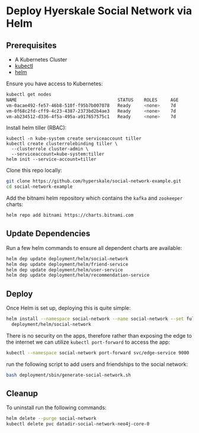 # Deploy Hyerskale Social Network via Helm

## Prerequisites

* A Kubernetes Cluster
* [kubectl](https://kubernetes.io/docs/tasks/tools/install-kubectl/#install-kubectl)
* [helm](https://docs.helm.sh/using_helm/#installing-helm)

Ensure you have access to Kubernetes:

```bash
kubectl get nodes
NAME                                      STATUS    ROLES     AGE       VERSION
vm-0acae492-fe57-46b8-510f-f95b7b007078   Ready     <none>    7d        v1.11.5
vm-0f68c2fd-cff9-4c23-4387-2373bd2b4ae3   Ready     <none>    7d        v1.11.5
vm-ab234512-d336-4f5a-495a-a917657575c1   Ready     <none>    7d        v1.11.5
```

Install helm tiller (RBAC):

```
kubectl -n kube-system create serviceaccount tiller
kubectl create clusterrolebinding tiller \
  --clusterrole cluster-admin \
  --serviceaccount=kube-system:tiller
helm init --service-account=tiller
```

Clone this repo locally:

```bash
git clone https://github.com/hyperskale/social-network-example.git
cd social-network-example
```

Add the bitnami helm repository which contains the `kafka` and `zookeeper` charts:

```bash
helm repo add bitnami https://charts.bitnami.com
```

## Update Dependencies

Run a few helm commands to ensure all dependent charts are available:

```bash
helm dep update deployment/helm/social-network
helm dep update deployment/helm/friend-service
helm dep update deployment/helm/user-service
helm dep update deployment/helm/recommendation-service

```

## Deploy

Once Helm is set up, deploying this is quite simple:

```bash
helm install --namespace social-network --name social-network --set fullNameOverride=social-network \
  deployment/helm/social-network
```

There is no security on the apps, therefore rather than exposing the edge
to the internet we can utilize `kubectl port-forward` to access the app:

```bash
kubectl --namespace social-network port-forward svc/edge-service 9000
```

run the following script to add users and friendships to the social network:

```bash
bash deployment/sbin/generate-social-network.sh
```

## Cleanup

To uninstall run the following commands:

```bash
helm delete --purge social-network
kubectl delete pvc datadir-social-network-neo4j-core-0
```